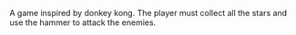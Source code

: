 A game inspired by donkey kong. The player must collect all the stars and use the hammer to attack the enemies.
